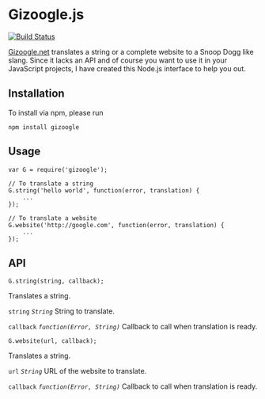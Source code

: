 # Gizoogle.js

[![Build Status](https://travis-ci.org/janjakubnanista/gizoogle.svg)](https://travis-ci.org/janjakubnanista/gizoogle)

[Gizoogle.net](http://gizoogle.net) translates a string or a complete website to a Snoop Dogg like slang. Since it lacks an API and of course you want to use it in your JavaScript projects, I have created this Node.js interface to help you out.

## Installation

To install via npm, please run

    npm install gizoogle

## Usage

    var G = require('gizoogle');

    // To translate a string
    G.string('hello world', function(error, translation) {
    	...
    });

    // To translate a website
    G.website('http://google.com', function(error, translation) {
    	...
    });

## API

`G.string(string, callback);`

Translates a string.

`string` *`String`* String to translate.

`callback` *`function(Error, String)`* Callback to call when translation is ready.

`G.website(url, callback);`

Translates a string.

`url` *`String`* URL of the website to translate.

`callback` *`function(Error, String)`* Callback to call when translation is ready.
